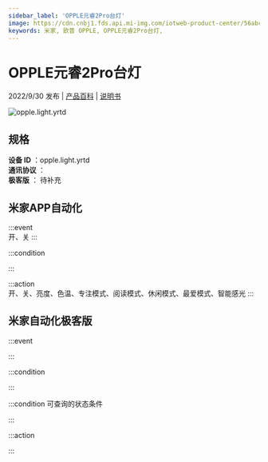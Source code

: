 ```yaml
---
sidebar_label: 'OPPLE元睿2Pro台灯'
image: https://cdn.cnbj1.fds.api.mi-img.com/iotweb-product-center/56abc68cd89a2f6796fa9dd113a1ba94_1659332490417.png?GalaxyAccessKeyId=AKVGLQWBOVIRQ3XLEW&Expires=9223372036854775807&Signature=gJ4yN2WhGhsChEh+ING+MzbwDy8=
keywords: 米家, 欧普 OPPLE, OPPLE元睿2Pro台灯, 
---
```

# OPPLE元睿2Pro台灯

2022/9/30 发布 | [产品百科](https://home.mi.com/webapp/content/baike/product/index.html?model=opple.light.yrtd/) | [说明书](https://home.mi.com/views/introduction.html?model=opple.light.yrtd&region=cn)

![opple.light.yrtd](https://cdn.cnbj1.fds.api.mi-img.com/iotweb-product-center/56abc68cd89a2f6796fa9dd113a1ba94_1659332490417.png?GalaxyAccessKeyId=AKVGLQWBOVIRQ3XLEW&Expires=9223372036854775807&Signature=gJ4yN2WhGhsChEh+ING+MzbwDy8=)

## 规格  
> 
**设备 ID** ：opple.light.yrtd  
**通讯协议** ：  
**极客版**  ： 待补充 


## 米家APP自动化  

:::event  
开、关
:::

:::condition  

:::

:::action   
开、关、亮度、色温、专注模式、阅读模式、休闲模式、最爱模式、智能感光
:::

## 米家自动化极客版  

:::event  

:::

:::condition  

:::

:::condition 可查询的状态条件  

:::

:::action  

:::

        
